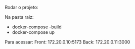 Rodar o projeto:

Na pasta raiz: 
-   docker-compose -build
-   docker-compose up
 
Para acessar:
    Front: 172.20.0.10:5173
    Back: 172.20.0.11:3000